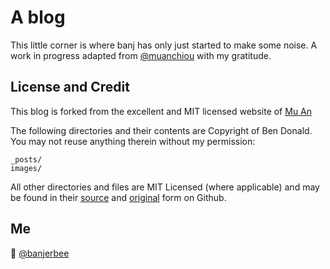 # A blog

This little corner is where banj has only just started to make some noise. A work in progress adapted from [@muanchiou](http://twitter.com/muanchiou) with my gratitude.

## License and Credit

This blog is forked from the excellent and MIT licensed website of [Mu An](https://github.com/muan/muan.github.com)

The following directories and their contents are Copyright of Ben Donald. You may not reuse anything therein without my permission:

```
_posts/
images/
```

All other directories and files are MIT Licensed (where applicable) and may be found in their [source](https://github.com/muan/muan.github.com) and [original](https://github.com/banj/banj.github.io) form on Github.

## Me

:wave: [@banjerbee](http://twitter.com/banjerbee)
